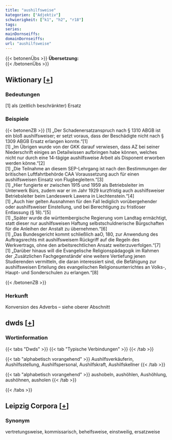 ```yaml
---
title: "aushilfsweise"
kategorien: ["Adjektiv"]
schwierigkeit: ["k1", "h2", "r18"]
tags:
series:
mainDornseiffs:
domainDornseiffs:
url: "aushilfsweise"
---
```


{{< betonenÜbs >}}
**Übersetzung:**  
{{< /betonenÜbs >}}

## Wiktionary [[+](https://de.wiktionary.org/wiki/aushilfsweise)]

### Bedeutungen
[1] als (zeitlich beschränkter) Ersatz  

### Beispiele
{{< betonenZB >}}
[1] „Der Schadenersatzanspruch nach § 1310 ABGB ist ein bloß aushilfsweiser; er setzt voraus, dass der Beschädigte nicht nach § 1309 ABGB Ersatz erlangen konnte.“[1]  
[1] „Im Übrigen wurde von der GKK darauf verwiesen, dass AZ bei seiner Niederschrift einiges an Detailwissen aufbringen habe können, welches nicht nur durch eine 14-tägige aushilfsweise Arbeit als Disponent erworben werden könne.“[2]  
[1] „Die Teilnahme an diesem SEP-Lehrgang ist nach den Bestimmungen der britischen Luftfahrtbehörde CAA Voraussetzung auch für einen aushilfsweisen Einsatz von Flugbegleitern.“[3]  
[1] „Hier fungierte er zwischen 1915 und 1959 als Betriebsleiter im Unterwerk Bürs, zudem war er im Jahr 1929 kurzfristig auch aushilfsweiser Betriebsleiter beim Landeswerk Lawena in Liechtenstein.“[4]  
[1] „Auch hier gelten Ausnahmen für den Fall lediglich vorübergehender oder aushilfsweiser Einstellung, und bei Berechtigung zu fristloser Entlassung (§ 18).“[5]  
[1] „Später wurde die württembergische Regierung vom Landtag ermächtigt, statt dieser nur aushilfsweisen Haftung selbstschuldnerische Bürgschaften für die Anleihen der Anstalt zu übernehmen.“[6]  
[1] „Das Bundesgericht kommt schließlich aaO, 180, zur Anwendung des Auftragsrechts mit aushilfsweisem Rückgriff auf die Regeln des Werkvertrags, ohne den arbeitsrechtlichen Ansatz weiterzuverfolgen.“[7]  
[1] „Darüber hinaus will die Evangelische Religionspädagogik im Rahmen der ‚Zusätzlichen Fachgegenstände‘ eine weitere Vertiefung jenen Studierenden vermitteln, die daran interessiert sind, die Befähigung zur aushilfsweisen Erteilung des evangelischen Religionsunterrichtes an Volks-, Haupt- und Sonderschulen zu erlangen.“[8]  

{{< /betonenZB >}}
### Herkunft
Konversion des Adverbs – siehe oberer Abschnitt  



## dwds [[+](https://www.dwds.de/wb/aushilfsweise)]

### Wortinformation
{{< tabs "Dwds" >}}
{{< tab "Typische Verbindungen" >}}
{{< /tab >}}

{{< tab "alphabetisch vorangehend" >}}
Aushilfsverkäuferin, Aushilfsstellung, Aushilfspersonal, Aushilfskraft, Aushilfskellner
{{< /tab >}}

{{< tab "alphabetisch vorangehend" >}}
aushobeln, aushöhlen, Aushöhlung, aushöhnen, ausholen
{{< /tab >}}

{{< /tabs >}}

## Leipzig Corpora [[+](https://corpora.uni-leipzig.de/en/res?word=aushilfsweise&corpusId=deu_newscrawl-public_2018)]


### Synonym
vertretungsweise, kommissarisch, behelfsweise, einstweilig, ersatzweise

